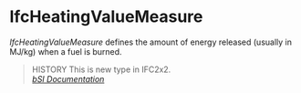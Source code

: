 IfcHeatingValueMeasure
======================
_IfcHeatingValueMeasure_ defines the amount of energy released (usually in
MJ/kg) when a fuel is burned.  
  
> HISTORY  This is new type in IFC2x2.  
[ _bSI
Documentation_](https://standards.buildingsmart.org/IFC/DEV/IFC4_2/FINAL/HTML/schema/ifcmeasureresource/lexical/ifcheatingvaluemeasure.htm)


